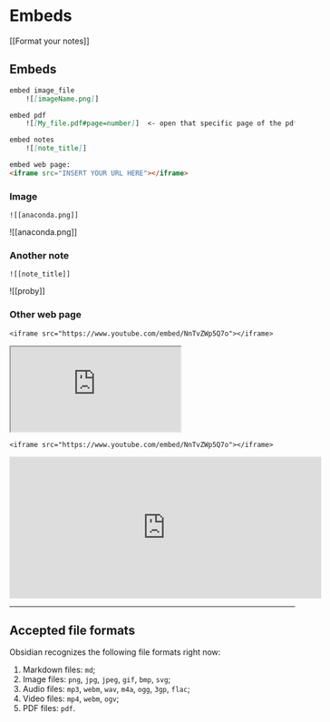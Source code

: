 # Embeds

[[Format your notes]]

## Embeds 

```markdown
embed image_file
	![[imageName.png]]

embed pdf
	![[My_file.pdf#page=number]]  <- open that specific page of the pdf 

embed notes
    ![[note_title]]	

embed web page:
<iframe src="INSERT YOUR URL HERE"></iframe>

```

### Image
`![[anaconda.png]]`

![[anaconda.png]]


### Another note
`![[note_title]]`

![[proby]]


### Other web page
`<iframe src="https://www.youtube.com/embed/NnTvZWp5Q7o"></iframe>
`
<iframe src="https://www.youtube.com/embed/NnTvZWp5Q7o"></iframe>


`<iframe src="https://www.youtube.com/embed/NnTvZWp5Q7o"></iframe>
`

<iframe border=0 frameborder=0 height=250 width=550 src="https://twitframe.com/show?url=https%3A%2F%2Ftwitter.com%2Fjack%2Fstatus%2F20"> </iframe>

---
## Accepted file formats

Obsidian recognizes the following file formats right now:

1.  Markdown files: `md`;
2.  Image files: `png`, `jpg`, `jpeg`, `gif`, `bmp`, `svg`;
3.  Audio files: `mp3`, `webm`, `wav`, `m4a`, `ogg`, `3gp`, `flac`;
4.  Video files: `mp4`, `webm`, `ogv`;
5.  PDF files: `pdf`.

